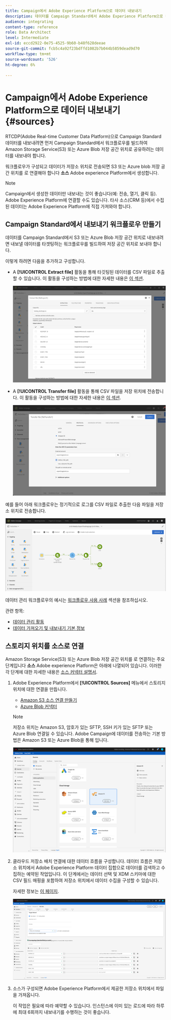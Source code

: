 ```yaml
---
title: Campaign에서 Adobe Experience Platform으로 데이터 내보내기
description: 데이터를 Campaign Standard에서 Adobe Experience Platform으로 내보내는 방법을 알아봅니다.
audience: integrating
content-type: reference
role: Data Architect
level: Intermediate
exl-id: eccd2922-0e75-4525-9b60-b48f628deeae
source-git-commit: fcb5c4a92f23bdffd1082b7b044b5859dead9d70
workflow-type: tm+mt
source-wordcount: '526'
ht-degree: 6%

---
```


# Campaign에서 Adobe Experience Platform으로 데이터 내보내기 {#sources}

RTCDP(Adobe Real-time Customer Data Platform)으로 Campaign Standard 데이터를 내보내려면 먼저 Campaign Standard에서 워크플로우를 빌드하여 Amazon Storage Service(S3) 또는 Azure Blob 저장 공간 위치로 공유하려는 데이터를 내보내야 합니다.

워크플로우가 구성되고 데이터가 저장소 위치로 전송되면 S3 또는 Azure blob 저장 공간 위치를 로 연결해야 합니다 **소스** Adobe experience Platform에서 생성합니다.

>[!NOTE]
>
>Campaign에서 생성한 데이터만 내보내는 것이 좋습니다(예: 전송, 열기, 클릭 등). Adobe Experience Platform에 연결할 수도 있습니다. 타사 소스(CRM 등)에서 수집된 데이터는 Adobe Experience Platform에 직접 가져와야 합니다.

## Campaign Standard에서 내보내기 워크플로우 만들기

데이터를 Campaign Standard에서 S3 또는 Azure Blob 저장 공간 위치로 내보내려면 내보낼 데이터를 타겟팅하는 워크플로우를 빌드하여 저장 공간 위치로 보내야 합니다.

이렇게 하려면 다음을 추가하고 구성합니다.

* A **[!UICONTROL Extract file]** 활동을 통해 타깃팅된 데이터를 CSV 파일로 추출할 수 있습니다. 이 활동을 구성하는 방법에 대한 자세한 내용은 [이 섹션](../../automating/using/extract-file.md).

   ![](assets/rtcdp-extract-file.png)

* A **[!UICONTROL Transfer file]** 활동을 통해 CSV 파일을 저장 위치에 전송합니다. 이 활동을 구성하는 방법에 대한 자세한 내용은 [이 섹션](../../automating/using/transfer-file.md).

   ![](assets/rtcdp-transfer-file.png)

예를 들어 아래 워크플로우는 정기적으로 로그를 CSV 파일로 추출한 다음 파일을 저장소 위치로 전송합니다.

![](assets/aep-export.png)

데이터 관리 워크플로우의 예시는 [워크플로우 사용 사례](../../automating/using/about-workflow-use-cases.md#management) 섹션을 참조하십시오.

관련 항목:

* [데이터 관리 활동](../../automating/using/about-data-management-activities.md)
* [데이터 가져오기 및 내보내기 기본 정보](../../automating/using/about-data-import-and-export.md)


## 스토리지 위치를 소스로 연결

Amazon Storage Service(S3) 또는 Azure Blob 저장 공간 위치를 로 연결하는 주요 단계입니다 **소스** Adobe experience Platform은 아래에 나열되어 있습니다. 이러한 각 단계에 대한 자세한 내용은 [소스 커넥터 설명서](https://experienceleague.adobe.com/docs/experience-platform/sources/home.html?lang=ko).

1. Adobe Experience Platform에서 **[!UICONTROL Sources]** 메뉴에서 스토리지 위치에 대한 연결을 만듭니다.

   * [Amazon S3 소스 연결 만들기](https://experienceleague.adobe.com/docs/experience-platform/sources/ui-tutorials/create/cloud-storage/s3.html)
   * [Azure Blob 커넥터](https://experienceleague.adobe.com/docs/experience-platform/sources/connectors/cloud-storage/blob.html)

   >[!NOTE]
   >
   >저장소 위치는 Amazon S3, 암호가 있는 SFTP, SSH 키가 있는 SFTP 또는 Azure Blob 연결일 수 있습니다. Adobe Campaign에 데이터를 전송하는 기본 방법은 Amazon S3 또는 Azure Blob을 통해 입니다.

   ![](assets/rtcdp-connector.png)

1. 클라우드 저장소 배치 연결에 대한 데이터 흐름을 구성합니다. 데이터 흐름은 저장소 위치에서 Adobe Experience Platform 데이터 집합으로 데이터를 검색하고 수집하는 예약된 작업입니다. 이 단계에서는 데이터 선택 및 XDM 스키마에 대한 CSV 필드 매핑을 포함하여 저장소 위치에서 데이터 수집을 구성할 수 있습니다.

   자세한 정보는 [이 페이지](https://experienceleague.adobe.com/docs/experience-platform/sources/ui-tutorials/dataflow/cloud-storage.html).

   ![](assets/rtcdp-map-xdm.png)

1. 소스가 구성되면 Adobe Experience Platform에서 제공한 저장소 위치에서 파일을 가져옵니다.

   이 작업은 필요에 따라 예약할 수 있습니다. 인스턴스에 이미 있는 로드에 따라 하루에 최대 6회까지 내보내기를 수행하는 것이 좋습니다.
